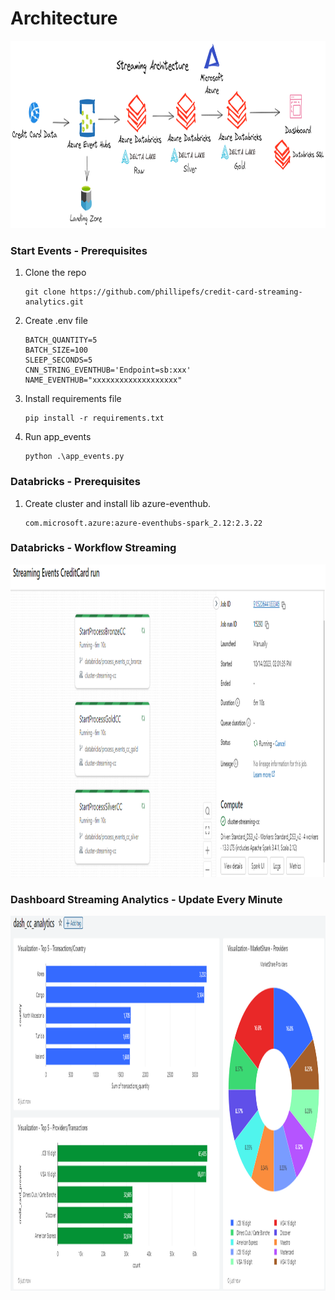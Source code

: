 # Architecture

<div aling="center">
  <img src="images/architecture_image.png" height="300" width="1600">
</div>

### Start Events - Prerequisites
1. Clone the repo
   ```
   git clone https://github.com/phillipefs/credit-card-streaming-analytics.git
   ```
2. Create .env file
   ```
   BATCH_QUANTITY=5
   BATCH_SIZE=100
   SLEEP_SECONDS=5
   CNN_STRING_EVENTHUB='Endpoint=sb:xxx'
   NAME_EVENTHUB="xxxxxxxxxxxxxxxxxxx"
   ```
3. Install requirements file
   ```
   pip install -r requirements.txt
   ```
4. Run app_events
   ```
   python .\app_events.py
   ```

### Databricks - Prerequisites 
1. Create cluster and install lib azure-eventhub. 
   ```
   com.microsoft.azure:azure-eventhubs-spark_2.12:2.3.22
   ```

### Databricks - Workflow Streaming
<div aling="center">
  <img src="images/workflow_databricks.png" height="500" width="1800">
</div>


### Dashboard Streaming Analytics - Update Every Minute

<div aling="center">
  <img src="images/dashboard.PNG" height="600" width="1800">
</div>
